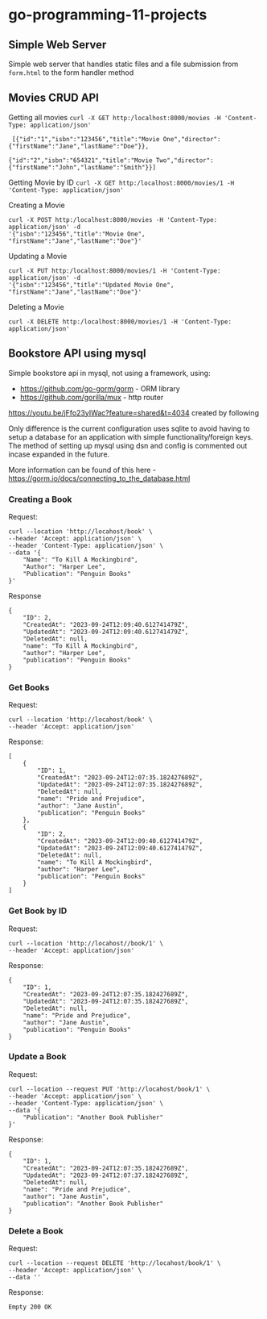 # go-programming-11-projects

## Simple Web Server
Simple web server that handles static files and a file submission from `form.html` to the form handler method

## Movies CRUD API

Getting all movies
`curl -X GET http:/localhost:8000/movies -H 'Content-Type: application/json'`

```
 [{"id":"1","isbn":"123456","title":"Movie One","director":{"firstName":"Jane","lastName":"Doe"}},

{"id":"2","isbn":"654321","title":"Movie Two","director":{"firstName":"John","lastName":"Smith"}}]
```

Getting Movie by ID
`curl -X GET http:/localhost:8000/movies/1 -H 'Content-Type: application/json'`

Creating a Movie
```
curl -X POST http:/localhost:8000/movies -H 'Content-Type: application/json' -d 
'{"isbn":"123456","title":"Movie One", "firstName":"Jane","lastName":"Doe"}'
```

Updating a Movie
```
curl -X PUT http:/localhost:8000/movies/1 -H 'Content-Type: application/json' -d 
'{"isbn":"123456","title":"Updated Movie One", "firstName":"Jane","lastName":"Doe"}'
```

Deleting a Movie
```
curl -X DELETE http:/localhost:8000/movies/1 -H 'Content-Type: application/json'
```

## Bookstore API using mysql
Simple bookstore api in mysql, not using a framework, using:
- https://github.com/go-gorm/gorm - ORM library
- https://github.com/gorilla/mux - http router

https://youtu.be/jFfo23yIWac?feature=shared&t=4034 created by following

Only difference is the current configuration uses sqlite to avoid having to
setup a database for an application with simple functionality/foreign keys.
The method of setting up mysql using dsn and config is commented out incase expanded in the future.

More information can be found of this here - https://gorm.io/docs/connecting_to_the_database.html

### Creating a Book
Request:
```
curl --location 'http://locahost/book' \
--header 'Accept: application/json' \
--header 'Content-Type: application/json' \
--data '{
    "Name": "To Kill A Mockingbird",
    "Author": "Harper Lee",
    "Publication": "Penguin Books"
}'
```

Response
```
{
    "ID": 2,
    "CreatedAt": "2023-09-24T12:09:40.612741479Z",
    "UpdatedAt": "2023-09-24T12:09:40.612741479Z",
    "DeletedAt": null,
    "name": "To Kill A Mockingbird",
    "author": "Harper Lee",
    "publication": "Penguin Books"
}
```

### Get Books
Request:
```
curl --location 'http://locahost/book' \
--header 'Accept: application/json'
```

Response:
```
[
    {
        "ID": 1,
        "CreatedAt": "2023-09-24T12:07:35.182427689Z",
        "UpdatedAt": "2023-09-24T12:07:35.182427689Z",
        "DeletedAt": null,
        "name": "Pride and Prejudice",
        "author": "Jane Austin",
        "publication": "Penguin Books"
    },
    {
        "ID": 2,
        "CreatedAt": "2023-09-24T12:09:40.612741479Z",
        "UpdatedAt": "2023-09-24T12:09:40.612741479Z",
        "DeletedAt": null,
        "name": "To Kill A Mockingbird",
        "author": "Harper Lee",
        "publication": "Penguin Books"
    }
]
```

### Get Book by ID
Request:
```
curl --location 'http://locahost//book/1' \
--header 'Accept: application/json'
```

Response:
```
{
    "ID": 1,
    "CreatedAt": "2023-09-24T12:07:35.182427689Z",
    "UpdatedAt": "2023-09-24T12:07:35.182427689Z",
    "DeletedAt": null,
    "name": "Pride and Prejudice",
    "author": "Jane Austin",
    "publication": "Penguin Books"
}
```

### Update a Book
Request:
```
curl --location --request PUT 'http://locahost/book/1' \
--header 'Accept: application/json' \
--header 'Content-Type: application/json' \
--data '{
    "Publication": "Another Book Publisher"
}'
```

Response:
```
{
    "ID": 1,
    "CreatedAt": "2023-09-24T12:07:35.182427689Z",
    "UpdatedAt": "2023-09-24T12:07:37.182427689Z",
    "DeletedAt": null,
    "name": "Pride and Prejudice",
    "author": "Jane Austin",
    "publication": "Another Book Publisher"
}
```

### Delete a Book
Request:
```
curl --location --request DELETE 'http://locahost/book/1' \
--header 'Accept: application/json' \
--data ''
```

Response:
```
Empty 200 OK
```
